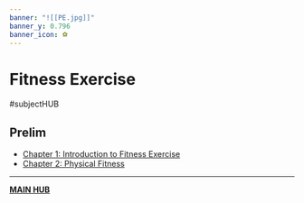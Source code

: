 ```yaml
---
banner: "![[PE.jpg]]"
banner_y: 0.796
banner_icon: ⚽
---
```

# Fitness Exercise
#subjectHUB 

## Prelim
- [Chapter 1: Introduction to Fitness Exercise](IntroPE.md)
- [Chapter 2: Physical Fitness](Fitness.md)

---
**[MAIN HUB](main.md)**